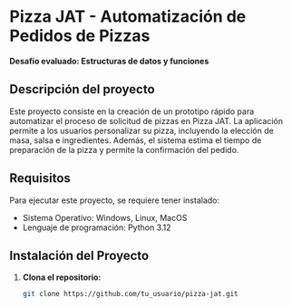# Pizza JAT - Automatización de Pedidos de Pizzas

**Desafío evaluado: Estructuras de datos y funciones**

## Descripción del proyecto

Este proyecto consiste en la creación de un prototipo rápido para automatizar el proceso de solicitud de pizzas en Pizza JAT. La aplicación permite a los usuarios personalizar su pizza, incluyendo la elección de masa, salsa e ingredientes. Además, el sistema estima el tiempo de preparación de la pizza y permite la confirmación del pedido.

## Requisitos

Para ejecutar este proyecto, se requiere tener instalado:

- Sistema Operativo: Windows, Linux, MacOS
- Lenguaje de programación: Python 3.12

## Instalación del Proyecto

1. **Clona el repositorio:**

   ```bash
   git clone https://github.com/tu_usuario/pizza-jat.git
